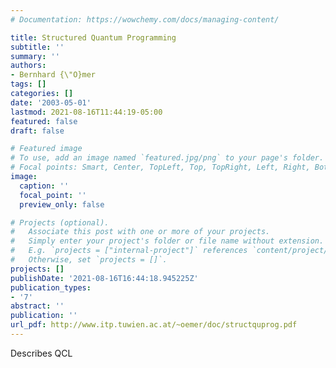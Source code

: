 ```yaml
---
# Documentation: https://wowchemy.com/docs/managing-content/

title: Structured Quantum Programming
subtitle: ''
summary: ''
authors:
- Bernhard {\"O}mer
tags: []
categories: []
date: '2003-05-01'
lastmod: 2021-08-16T11:44:19-05:00
featured: false
draft: false

# Featured image
# To use, add an image named `featured.jpg/png` to your page's folder.
# Focal points: Smart, Center, TopLeft, Top, TopRight, Left, Right, BottomLeft, Bottom, BottomRight.
image:
  caption: ''
  focal_point: ''
  preview_only: false

# Projects (optional).
#   Associate this post with one or more of your projects.
#   Simply enter your project's folder or file name without extension.
#   E.g. `projects = ["internal-project"]` references `content/project/deep-learning/index.md`.
#   Otherwise, set `projects = []`.
projects: []
publishDate: '2021-08-16T16:44:18.945225Z'
publication_types:
- '7'
abstract: ''
publication: ''
url_pdf: http://www.itp.tuwien.ac.at/~oemer/doc/structquprog.pdf
---
```

Describes QCL